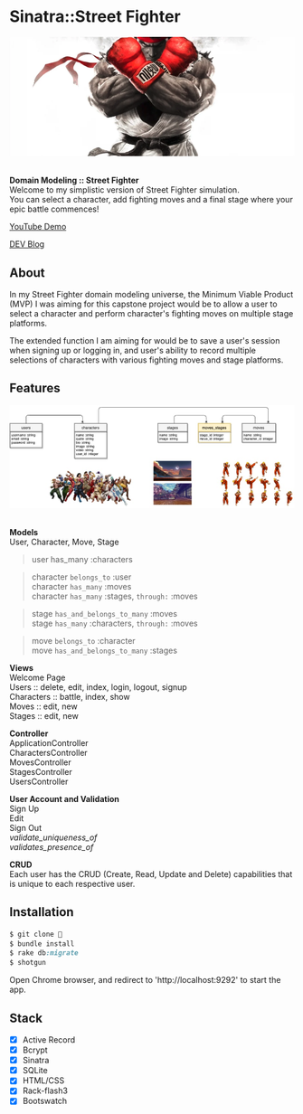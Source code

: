 # Sinatra::Street Fighter

<div align="center">
  <img src="./public/images/main.png">
</div>

<br>

<strong>Domain Modeling :: Street Fighter</strong><br>
Welcome to my simplistic version of Street Fighter simulation.<br> 
You can select a character, add fighting moves and a final stage where your epic battle commences!<br>

<p><a href="https://youtu.be/pvurDvp8TZY">YouTube Demo</a></p>
<p><a href="https://dev.to/codinghall/sinatra-x-street-fighter-1hgl">DEV Blog</a></p>


## About

<p>In my Street Fighter domain modeling universe, the Minimum Viable Product (MVP) I was aiming for this capstone project would be to allow a user to select a character and perform character's fighting moves on multiple stage platforms.</p>
<p>The extended function I am aiming for would be to save a user's session when signing up or logging in, and user's ability to record multiple selections of characters with various fighting moves and stage platforms.</p>

## Features

<div align="center">
  <img src="./public/images/erd.jpeg">
</div>

<br>

**Models** <br>
User, Character, Move, Stage<br>

> user has_many :characters

> character `belongs_to` :user<br>
> character `has_many` :moves<br>
> character `has_many` :stages, `through:` :moves

> stage `has_and_belongs_to_many` :moves<br>
> stage `has_many` :characters, `through:` :moves<br>

> move `belongs_to` :character<br>
> move `has_and_belongs_to_many` :stages<br>

**Views** <br>
Welcome Page<br>
Users :: delete, edit, index, login, logout, signup<br>
Characters :: battle, index, show<br>
Moves :: edit, new<br>
Stages :: edit, new<br>

**Controller** <br>
ApplicationController<br>
CharactersController<br>
MovesController<br>
StagesController<br>
UsersController<br>

**User Account and Validation** <br>
Sign Up<br>
Edit<br>
Sign Out<br>
<i>validate_uniqueness_of</i><br>
<i>validates_presence_of</i><br>

**CRUD** <br>
Each user has the CRUD (Create, Read, Update and Delete) capabilities that is unique to each respective user.<br>
    
## Installation

```ruby
$ git clone 👾
$ bundle install
$ rake db:migrate 
$ shotgun
```
Open Chrome browser, and redirect to 'http://localhost:9292' to start the app.

## Stack
- [x] Active Record
- [x] Bcrypt
- [x] Sinatra
- [x] SQLite
- [x] HTML/CSS
- [x] Rack-flash3
- [x] Bootswatch

